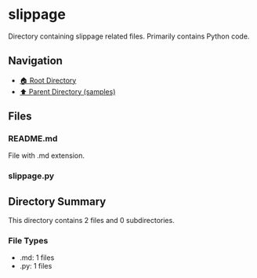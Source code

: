 # slippage

Directory containing slippage related files. Primarily contains Python code.

## Navigation

* [🏠 Root Directory](../../README.md)
* [⬆️ Parent Directory (samples)](../README.md)

## Files

### README.md

File with .md extension.

### slippage.py

## Directory Summary

This directory contains 2 files and 0 subdirectories.

### File Types

* .md: 1 files
* .py: 1 files

